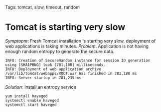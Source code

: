 Tags: tomcat, slow, timeout, random

# Tomcat is starting very slow

*Symptopm*: Fresh Tomcat installation is starting very slow, deployment of web applications is taking minutes.
*Problem*: Application is not having enough random entropy to generate the secure data.

```
INFO: Creation of SecureRandom instance for session ID generation using [SHA1PRNG] took [781,180] milliseconds.
INFO: Deployment of web application archive /var/lib/tomcat/webapps/ROOT.war has finished in 781,180 ms
INFO: Server startup in 781,235 ms
```

*Solution*: Install an entropy service

```
yum install haveged
systemctl enable haveged
systemctl start haveged
```
